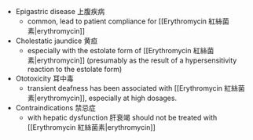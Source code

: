 - Epigastric disease 上腹疾病
	- common, lead to patient compliance for [[Erythromycin 紅絲菌素|erythromycin]]                            
- Cholestatic jaundice 黄疸
	- especially with the estolate form of [[Erythromycin 紅絲菌素|erythromycin]] (presumably as the result of a hypersensitivity reaction to the estolate form)
- Ototoxicity 耳中毒
	- transient deafness has been associated with [[Erythromycin 紅絲菌素|erythromycin]], especially at high dosages.
- Contraindications 禁忌症
	- with hepatic dysfunction 肝衰竭 should not be treated with [[Erythromycin 紅絲菌素|erythromycin]]